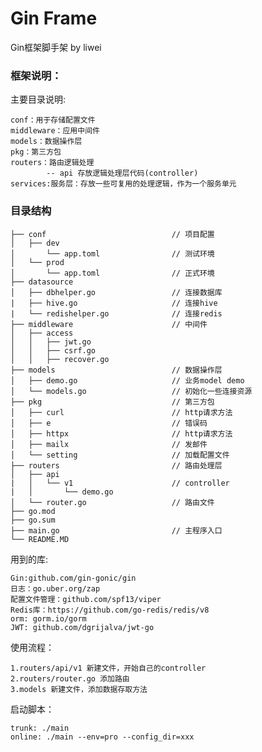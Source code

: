 # Gin Frame

Gin框架脚手架 by liwei

### 框架说明：

主要目录说明:

    conf：用于存储配置文件
    middleware：应用中间件
    models：数据操作层
    pkg：第三方包
    routers：路由逻辑处理
            -- api 存放逻辑处理层代码(controller)
    services:服务层：存放一些可复用的处理逻辑，作为一个服务单元

### 目录结构

```
├── conf                            // 项目配置                       
│   ├── dev
│       └── app.toml                // 测试环境
│   └── prod
│       └── app.toml                // 正式环境
├── datasource 
│   ├── dbhelper.go                 // 连接数据库
|   ├── hive.go                     // 连接hive
|   └── redishelper.go              // 连接redis
├── middleware                      // 中间件
│   ├── access                 
│   │   ├── jwt.go
│   │   ├── csrf.go
│   │   ├── recover.go
├── models                          // 数据操作层
│   ├── demo.go                     // 业务model demo
│   └── models.go                   // 初始化一些连接资源
├── pkg                             // 第三方包
│   ├── curl                        // http请求方法
│   ├── e                           // 错误码
│   ├── httpx                       // http请求方法
│   ├── mailx                       // 发邮件
│   └── setting                     // 加载配置文件
├── routers                         // 路由处理层
│   ├── api
|   │   └── v1                      // controller
|   │       └── demo.go  
│   └── router.go                   // 路由文件
├── go.mod
├── go.sum
├── main.go                         // 主程序入口
└── README.MD

```

用到的库:

    Gin:github.com/gin-gonic/gin
    日志：go.uber.org/zap
    配置文件管理：github.com/spf13/viper
    Redis库：https://github.com/go-redis/redis/v8
    orm: gorm.io/gorm
    JWT: github.com/dgrijalva/jwt-go


使用流程：
    
    1.routers/api/v1 新建文件，开始自己的controller
    2.routers/router.go 添加路由
    3.models 新建文件，添加数据存取方法
    
启动脚本：
    
    trunk: ./main 
    online: ./main --env=pro --config_dir=xxx


